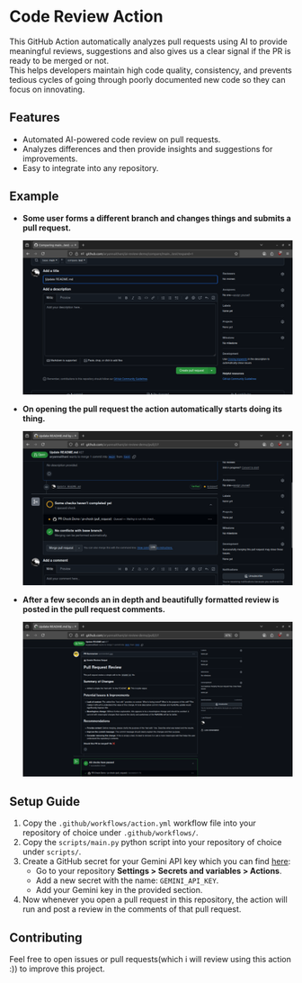 # Code Review Action

This GitHub Action automatically analyzes pull requests using AI to provide meaningful reviews, suggestions and also gives us a clear signal if the PR is ready to be merged or not.  
This helps developers maintain high code quality, consistency, and prevents tedious cycles of going through poorly documented new code so they can focus on innovating.

## Features
- Automated AI-powered code review on pull requests.
- Analyzes differences and then provide insights and suggestions for improvements.
- Easy to integrate into any repository.

## Example
- **Some user forms a different branch and changes things and submits a pull request.**
 
  <img src="assets/UISS1.png" alt="Step 1" width="600" />
  
- **On opening the pull request the action automatically starts doing its thing.**
  
  <img src="assets/UISS2.png" alt="Step 1" width="600"/>
  
- **After a few seconds an in depth and beautifully formatted review is posted in the pull request comments.**
  
  <img src="assets/UISS3.png" alt="Step 1" width="600"/>

## Setup Guide

1. Copy the `.github/workflows/action.yml` workflow file into your repository of choice under `.github/workflows/`.
2. Copy the `scripts/main.py` python script into your repository of choice under `scripts/`.
3. Create a GitHub secret for your Gemini API key which you can find <a href="https://aistudio.google.com/app/apikey" target="_blank">here</a>:
   - Go to your repository **Settings > Secrets and variables > Actions**.
   - Add a new secret with the name: `GEMINI_API_KEY`.
   - Add your Gemini key in the provided section.
4. Now whenever you open a pull request in this repository, the action will run and post a review in the comments of that pull request.





## Contributing
Feel free to open issues or pull requests(which i will review using this action :)) to improve this project.
